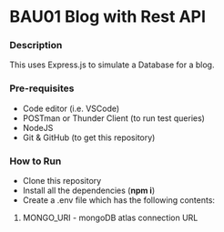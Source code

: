 # BAU01 Blog with Rest API

### Description
This uses Express.js to simulate a Database for a blog.

### Pre-requisites
 - Code editor (i.e. VSCode)
 - POSTman or Thunder Client (to run test queries)
 - NodeJS
 - Git & GitHub (to get this repository)


### How to Run
 - Clone this repository
 - Install all the dependencies (**npm i**)
 - Create a .env file which has the following contents:
 1. MONGO_URI - mongoDB atlas connection URL